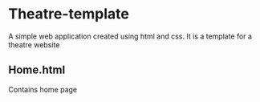 # Theatre-template
A simple web application created using html and css. It is a template for a theatre website

## Home.html
Contains home page

